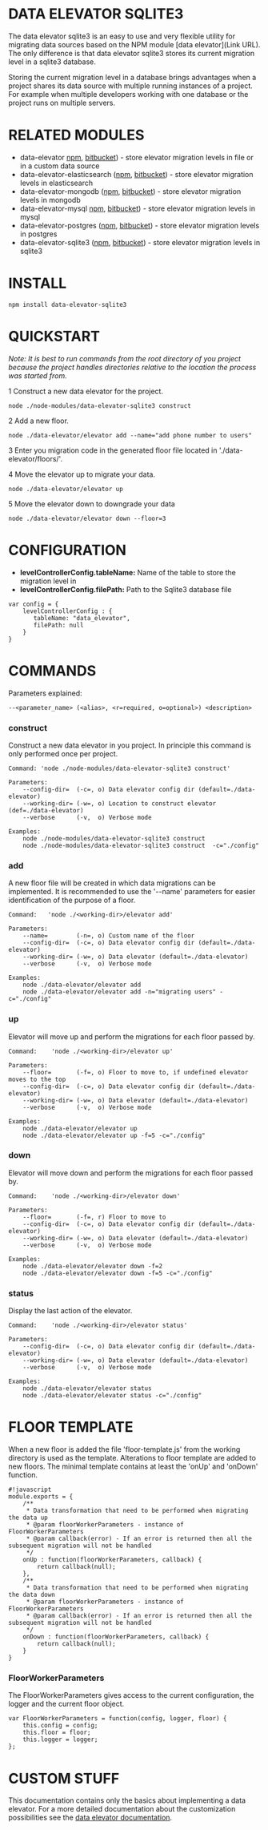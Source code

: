 # DATA ELEVATOR SQLITE3 #

The data elevator sqlite3 is an easy to use and very flexible utility for migrating data sources based on the NPM module [data elevator](Link URL). The only difference is that data elevator sqlite3 stores its current migration level in a sqlite3 database.

Storing the current migration level in a database brings advantages when a project shares its data source with multiple running instances of a project. For example when multiple developers working with one database or the project runs on multiple servers.

# RELATED MODULES #

* data-elevator [npm](https://www.npmjs.com/package/data-elevator), [bitbucket](https://bitbucket.org/cacadu/data-elevator/overview)) - store elevator migration levels in file or in a custom data source
* data-elevator-elasticsearch ([npm](https://www.npmjs.com/package/data-elevator-elasticsearch), [bitbucket](https://bitbucket.org/cacadu/data-elevator-elasticsearch/overview)) - store elevator migration levels in elasticsearch
* data-elevator-mongodb ([npm](https://www.npmjs.com/package/data-elevator-mongodb), [bitbucket](https://bitbucket.org/cacadu/data-elevator-mongodb/overview)) - store elevator migration levels in mongodb
* data-elevator-mysql [npm](https://www.npmjs.com/package/data-elevator-mysql), [bitbucket](https://bitbucket.org/cacadu/data-elevator-mysql/overview)) - store elevator migration levels in mysql
* data-elevator-postgres ([npm](https://www.npmjs.com/package/data-elevator-postgres), [bitbucket](https://bitbucket.org/cacadu/data-elevator-postgres/overview)) - store elevator migration levels in postgres
* data-elevator-sqlite3 ([npm](https://www.npmjs.com/package/data-elevator-sqlite3), [bitbucket](https://bitbucket.org/cacadu/data-elevator-sqlite3/overview)) - store elevator migration levels in sqlite3

# INSTALL #

```
npm install data-elevator-sqlite3
```

# QUICKSTART #

*Note: It is best to run commands from the root directory of you project because the project handles directories relative to the location the process was started from.*

1 Construct a new data elevator for the project.
```
node ./node-modules/data-elevator-sqlite3 construct
```
2 Add a new floor.
```
node ./data-elevator/elevator add --name="add phone number to users"
```
3 Enter you migration code in the generated floor file located in './data-elevator/floors/'.

4 Move the elevator up to migrate your data.
```
node ./data-elevator/elevator up
```
5 Move the elevator down to downgrade your data
```
node ./data-elevator/elevator down --floor=3
```
# CONFIGURATION #

* **levelControllerConfig.tableName:** Name of the table to store the migration level in
* **levelControllerConfig.filePath:** Path to the Sqlite3 database file 

```
var config = {
    levelControllerConfig : {
       tableName: "data_elevator",
       filePath: null
    }
}
```

# COMMANDS #

Parameters explained:

```
--<parameter_name> (<alias>, <r=required, o=optional>) <description>     
```
### construct ###

Construct a new data elevator in you project. In principle this command is only performed once per project.

```
Command: 'node ./node-modules/data-elevator-sqlite3 construct'
    
Parameters:
    --config-dir=  (-c=, o) Data elevator config dir (default=./data-elevator)
    --working-dir= (-w=, o) Location to construct elevator (def=./data-elevator)
    --verbose      (-v,  o) Verbose mode

Examples:
    node ./node-modules/data-elevator-sqlite3 construct
    node ./node-modules/data-elevator-sqlite3 construct  -c="./config"
```

### add ###

A new floor file will be created in which data migrations can be implemented. It is recommended to use the '--name' parameters for easier identification of the purpose of a floor.

```
Command:   'node ./<working-dir>/elevator add'
    
Parameters:
    --name=        (-n=, o) Custom name of the floor
    --config-dir=  (-c=, o) Data elevator config dir (default=./data-elevator)
    --working-dir= (-w=, o) Data elevator (default=./data-elevator)
    --verbose      (-v,  o) Verbose mode

Examples:
    node ./data-elevator/elevator add
    node ./data-elevator/elevator add -n="migrating users" -c="./config"
```

### up ###

Elevator will move up and perform the migrations for each floor passed by.

```
Command:    'node ./<working-dir>/elevator up'
    
Parameters:
    --floor=       (-f=, o) Floor to move to, if undefined elevator moves to the top   
    --config-dir=  (-c=, o) Data elevator config dir (default=./data-elevator)
    --working-dir= (-w=, o) Data elevator (default=./data-elevator)
    --verbose      (-v,  o) Verbose mode

Examples:
    node ./data-elevator/elevator up
    node ./data-elevator/elevator up -f=5 -c="./config"
```

### down ###

Elevator will move down and perform the migrations for each floor passed by.

```
Command:    'node ./<working-dir>/elevator down'

Parameters:
    --floor=       (-f=, r) Floor to move to
    --config-dir=  (-c=, o) Data elevator config dir (default=./data-elevator)
    --working-dir= (-w=, o) Data elevator (default=./data-elevator)
    --verbose      (-v,  o) Verbose mode

Examples:
    node ./data-elevator/elevator down -f=2
    node ./data-elevator/elevator down -f=5 -c="./config"
```

### status ###

Display the last action of the elevator.

```
Command:    'node ./<working-dir>/elevator status'

Parameters:
    --config-dir=  (-c=, o) Data elevator config dir (default=./data-elevator)
    --working-dir= (-w=, o) Data elevator (default=./data-elevator)
    --verbose      (-v,  o) Verbose mode

Examples:
    node ./data-elevator/elevator status
    node ./data-elevator/elevator status -c="./config"
```

# FLOOR TEMPLATE #

When a new floor is added the file 'floor-template.js' from the working directory is used as the template. Alterations to floor template are added to new floors. The minimal template contains at least the 'onUp' and 'onDown' function.

```
#!javascript
module.exports = {
    /**
     * Data transformation that need to be performed when migrating the data up
     * @param floorWorkerParameters - instance of FloorWorkerParameters
     * @param callback(error) - If an error is returned then all the subsequent migration will not be handled
     */
    onUp : function(floorWorkerParameters, callback) {
        return callback(null);
    }, 
    /**
     * Data transformation that need to be performed when migrating the data down
     * @param floorWorkerParameters - instance of FloorWorkerParameters
     * @param callback(error) - If an error is returned then all the subsequent migration will not be handled
     */
    onDown : function(floorWorkerParameters, callback) {
        return callback(null);
    }
}
```

### FloorWorkerParameters ###

The FloorWorkerParameters gives access to the current configuration, the logger and the current floor object. 

```
var FloorWorkerParameters = function(config, logger, floor) {
    this.config = config;
    this.floor = floor;
    this.logger = logger;
};
```

# CUSTOM STUFF #

This documentation contains only the basics about implementing a data elevator. For a more detailed documentation about the customization possibilities see the [data elevator documentation](https://www.npmjs.com/package/data-elevator).